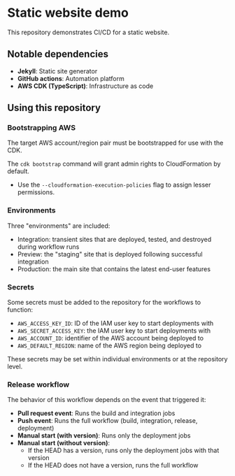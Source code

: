 # Static website demo

This repository demonstrates CI/CD for a static website.

## Notable dependencies

- **Jekyll**: Static site generator
- **GitHub actions**: Automation platform
- **AWS CDK (TypeScript)**: Infrastructure as code

## Using this repository

### Bootstrapping AWS

The target AWS account/region pair must be bootstrapped for use with the CDK.

The `cdk bootstrap` command will grant admin rights to CloudFormation by default.
- Use the `--cloudformation-execution-policies` flag to assign lesser permissions.

### Environments

Three "environments" are included:
- Integration: transient sites that are deployed, tested, and destroyed during workflow runs
- Preview: the "staging" site that is deployed following successful integration
- Production: the main site that contains the latest end-user features

### Secrets

Some secrets must be added to the repository for the workflows to function:
- `AWS_ACCESS_KEY_ID`: ID of the IAM user key to start deployments with
- `AWS_SECRET_ACCESS_KEY`: the IAM user key to start deployments with
- `AWS_ACCOUNT_ID`: identifier of the AWS account being deployed to
- `AWS_DEFAULT_REGION`: name of the AWS region being deployed to

These secrets may be set within individual environments or at the repository level.

### Release workflow

The behavior of this workflow depends on the event that triggered it:
- **Pull request event**: Runs the build and integration jobs
- **Push event**: Runs the full workflow (build, integration, release, deployment)
- **Manual start (with version)**: Runs only the deployment jobs
- **Manual start (without version)**:
  - If the HEAD has a version, runs only the deployment jobs with that version
  - If the HEAD does not have a version, runs the full workflow
